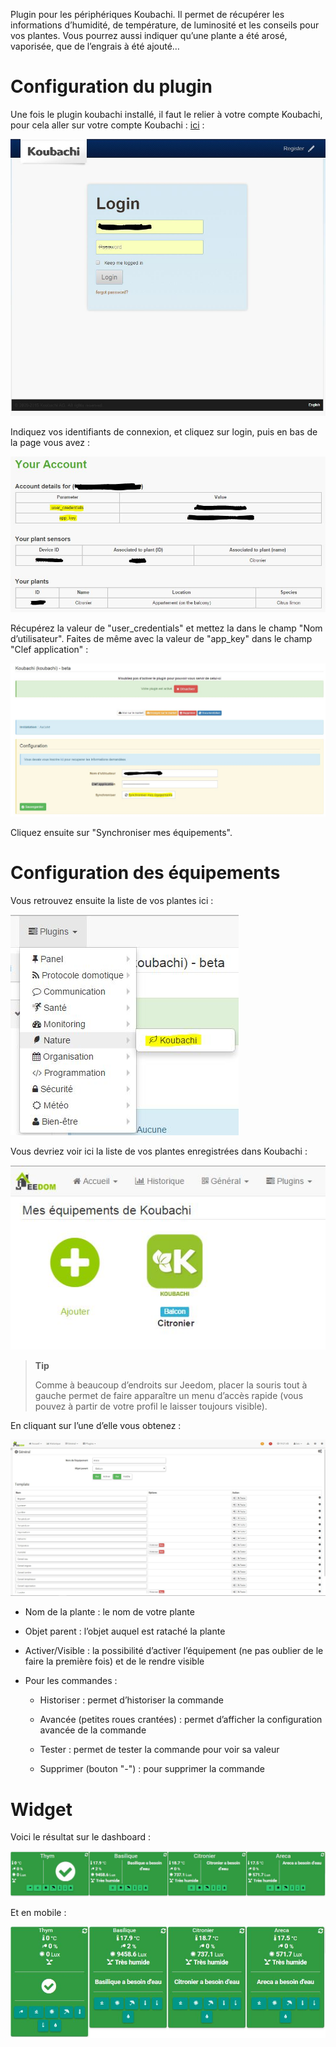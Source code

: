 Plugin pour les périphériques Koubachi. Il permet de récupérer les
informations d’humidité, de température, de luminosité et les conseils
pour vos plantes. Vous pourrez aussi indiquer qu’une plante a été arosé,
vaporisée, que de l’engrais à été ajouté…​

Configuration du plugin 
=======================

Une fois le plugin koubachi installé, il faut le relier à votre compte
Koubachi, pour cela aller sur votre compte Koubachi :
[ici](https://labs.koubachi.com/login?locale=en) :

![koubachi 2](./images/koubachi-2.JPG)

Indiquez vos identifiants de connexion, et cliquez sur login, puis en
bas de la page vous avez :

![koubachi 3](./images/koubachi-3.JPG)

Récupérez la valeur de "user\_credentials" et mettez la dans le champ
"Nom d’utilisateur". Faites de même avec la valeur de "app\_key" dans le
champ "Clef application" :

![koubachi 4](./images/koubachi-4.JPG)

Cliquez ensuite sur "Synchroniser mes équipements".

Configuration des équipements 
=============================

Vous retrouvez ensuite la liste de vos plantes ici :

![koubachi 1](./images/koubachi-1.JPG)

Vous devriez voir ici la liste de vos plantes enregistrées dans Koubachi
:

![koubachi 5](./images/koubachi-5.JPG)

> **Tip**
>
> Comme à beaucoup d’endroits sur Jeedom, placer la souris tout à gauche
> permet de faire apparaître un menu d’accès rapide (vous pouvez à
> partir de votre profil le laisser toujours visible).

En cliquant sur l’une d’elle vous obtenez :

![koubachi 6](./images/koubachi-6.JPG)

-   Nom de la plante : le nom de votre plante

-   Objet parent : l’objet auquel est rataché la plante

-   Activer/Visible : la possibilité d’activer l’équipement (ne pas
    oublier de le faire la première fois) et de le rendre visible

-   Pour les commandes :

    -   Historiser : permet d’historiser la commande

    -   Avancée (petites roues crantées) : permet d’afficher la
        configuration avancée de la commande

    -   Tester : permet de tester la commande pour voir sa valeur

    -   Supprimer (bouton "-") : pour supprimer la commande

Widget 
======

Voici le résultat sur le dashboard :

![koubachi 7](./images/koubachi-7.JPG)

Et en mobile :

![koubachi 8](./images/koubachi-8.JPG)
